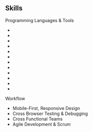 
<div class="resume-section-content">
    <h2 class="mb-5">Skills</h2>
    <div class="subheading mb-3">Programming Languages & Tools</div>
    <ul class="list-inline dev-icons">
        <li class="list-inline-item"><i class="fab fa-"></i></li>
        <li class="list-inline-item"><i class="fab fa-css3-alt"></i></li>
        <li class="list-inline-item"><i class="fab fa-js-square"></i></li>
        <li class="list-inline-item"><i class="fab fa-angular"></i></li>
        <li class="list-inline-item"><i class="fab fa-react"></i></li>
        <li class="list-inline-item"><i class="fab fa-node-js"></i></li>
        <li class="list-inline-item"><i class="fab fa-sass"></i></li>
        <li class="list-inline-item"><i class="fab fa-less"></i></li>
        <li class="list-inline-item"><i class="fab fa-wordpress"></i></li>
        <li class="list-inline-item"><i class="fab fa-gulp"></i></li>
        <li class="list-inline-item"><i class="fab fa-grunt"></i></li>
        <li class="list-inline-item"><i class="fab fa-npm"></i></li>
    </ul>
    <div class="subheading mb-3">Workflow</div>
    <ul class="fa-ul mb-0">
        <li>
            <span class="fa-li"><i class="fas fa-check"></i></span>
            Mobile-First, Responsive Design
        </li>
        <li>
            <span class="fa-li"><i class="fas fa-check"></i></span>
            Cross Browser Testing & Debugging
        </li>
        <li>
            <span class="fa-li"><i class="fas fa-check"></i></span>
            Cross Functional Teams
        </li>
        <li>
            <span class="fa-li"><i class="fas fa-check"></i></span>
            Agile Development & Scrum
        </li>
    </ul>
</div>